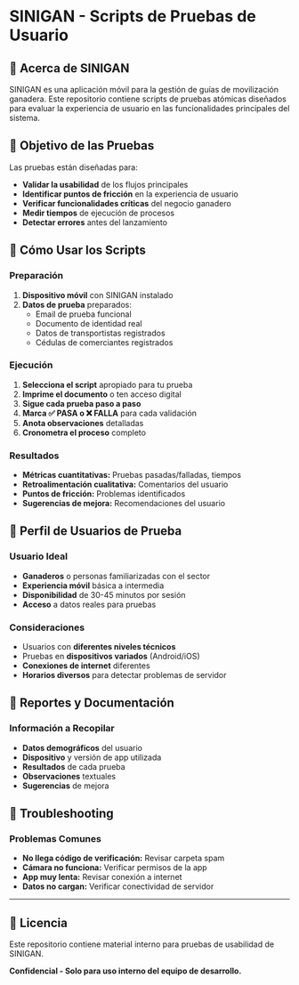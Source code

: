 # SINIGAN - Scripts de Pruebas de Usuario

## 📱 Acerca de SINIGAN

SINIGAN es una aplicación móvil para la gestión de guías de movilización ganadera. Este repositorio contiene scripts de pruebas atómicas diseñados para evaluar la experiencia de usuario en las funcionalidades principales del sistema.

## 🎯 Objetivo de las Pruebas

Las pruebas están diseñadas para:
- **Validar la usabilidad** de los flujos principales
- **Identificar puntos de fricción** en la experiencia de usuario
- **Verificar funcionalidades críticas** del negocio ganadero
- **Medir tiempos** de ejecución de procesos
- **Detectar errores** antes del lanzamiento

## 🚀 Cómo Usar los Scripts

### Preparación
1. **Dispositivo móvil** con SINIGAN instalado
2. **Datos de prueba** preparados:
   - Email de prueba funcional
   - Documento de identidad real
   - Datos de transportistas registrados
   - Cédulas de comerciantes registrados

### Ejecución
1. **Selecciona el script** apropiado para tu prueba
2. **Imprime el documento** o ten acceso digital
3. **Sigue cada prueba paso a paso**
4. **Marca ✅ PASA o ❌ FALLA** para cada validación
5. **Anota observaciones** detalladas
6. **Cronometra el proceso** completo

### Resultados
- **Métricas cuantitativas:** Pruebas pasadas/falladas, tiempos
- **Retroalimentación cualitativa:** Comentarios del usuario
- **Puntos de fricción:** Problemas identificados
- **Sugerencias de mejora:** Recomendaciones del usuario

## 🎯 Perfil de Usuarios de Prueba

### Usuario Ideal
- **Ganaderos** o personas familiarizadas con el sector
- **Experiencia móvil** básica a intermedia
- **Disponibilidad** de 30-45 minutos por sesión
- **Acceso** a datos reales para pruebas

### Consideraciones
- Usuarios con **diferentes niveles técnicos**
- Pruebas en **dispositivos variados** (Android/iOS)
- **Conexiones de internet** diferentes
- **Horarios diversos** para detectar problemas de servidor

## 📝 Reportes y Documentación

### Información a Recopilar
- **Datos demográficos** del usuario
- **Dispositivo** y versión de app utilizada
- **Resultados** de cada prueba
- **Observaciones** textuales
- **Sugerencias** de mejora

## 🔧 Troubleshooting

### Problemas Comunes
- **No llega código de verificación:** Revisar carpeta spam
- **Cámara no funciona:** Verificar permisos de la app
- **App muy lenta:** Revisar conexión a internet
- **Datos no cargan:** Verificar conectividad de servidor

---

## 📄 Licencia

Este repositorio contiene material interno para pruebas de usabilidad de SINIGAN. 

**Confidencial - Solo para uso interno del equipo de desarrollo.**